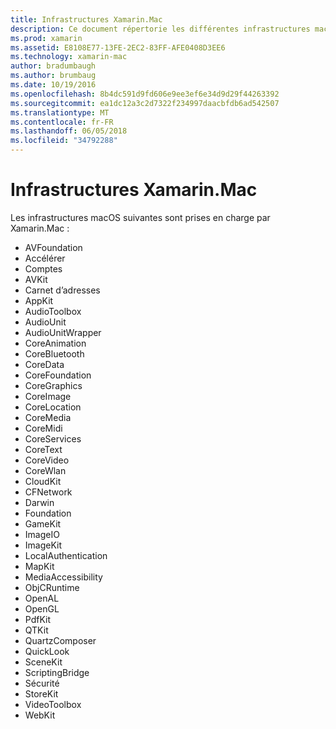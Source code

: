 ```yaml
---
title: Infrastructures Xamarin.Mac
description: Ce document répertorie les différentes infrastructures macOS disponibles pour une utilisation lors du développement d’applications Mac avec Xamarin.Mac.
ms.prod: xamarin
ms.assetid: E8108E77-13FE-2EC2-83FF-AFE0408D3EE6
ms.technology: xamarin-mac
author: bradumbaugh
ms.author: brumbaug
ms.date: 10/19/2016
ms.openlocfilehash: 8b4dc591d9fd606e9ee3ef6e34d9d29f44263392
ms.sourcegitcommit: ea1dc12a3c2d7322f234997daacbfdb6ad542507
ms.translationtype: MT
ms.contentlocale: fr-FR
ms.lasthandoff: 06/05/2018
ms.locfileid: "34792288"
---
```

# <a name="xamarinmac-frameworks"></a>Infrastructures Xamarin.Mac

Les infrastructures macOS suivantes sont prises en charge par Xamarin.Mac :

-  AVFoundation 
-  Accélérer
-  Comptes
-  AVKit
-  Carnet d’adresses 
-  AppKit 
-  AudioToolbox 
-  AudioUnit 
-  AudioUnitWrapper 
-  CoreAnimation 
-  CoreBluetooth 
-  CoreData 
-  CoreFoundation 
-  CoreGraphics 
-  CoreImage 
-  CoreLocation 
-  CoreMedia 
-  CoreMidi 
-  CoreServices 
-  CoreText 
-  CoreVideo 
-  CoreWlan 
-  CloudKit
-  CFNetwork
-  Darwin 
-  Foundation 
-  GameKit 
-  ImageIO 
-  ImageKit 
-  LocalAuthentication
-  MapKit
-  MediaAccessibility
-  ObjCRuntime 
-  OpenAL 
-  OpenGL 
-  PdfKit 
-  QTKit 
-  QuartzComposer 
-  QuickLook 
-  SceneKit 
-  ScriptingBridge 
-  Sécurité 
-  StoreKit 
-  VideoToolbox
-  WebKit

